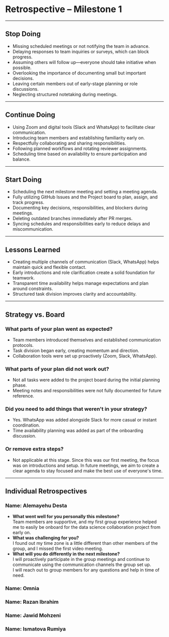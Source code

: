 <!-- This template is for inspiration. Feel free to change it however you like! -->

# Retrospective – Milestone 1

---

## Stop Doing

- Missing scheduled meetings or not notifying the team in advance.  
- Delaying responses to team inquiries or surveys, which can block progress.  
- Assuming others will follow up—everyone should take initiative when possible.  
- Overlooking the importance of documenting small but important decisions.  
- Leaving certain members out of early-stage planning or role discussions.  
- Neglecting structured notetaking during meetings.  

---

## Continue Doing

- Using Zoom and digital tools (Slack and WhatsApp) to facilitate clear communication.  
- Introducing team members and establishing familiarity early on.  
- Respectfully collaborating and sharing responsibilities.  
- Following planned workflows and rotating reviewer assignments.  
- Scheduling time based on availability to ensure participation and balance.  

---

## Start Doing

- Scheduling the next milestone meeting and setting a meeting agenda.  
- Fully utilizing GitHub Issues and the Project board to plan, assign, and track progress.  
- Documenting key decisions, responsibilities, and blockers during meetings.  
- Deleting outdated branches immediately after PR merges.  
- Syncing schedules and responsibilities early to reduce delays and miscommunication.  

---

## Lessons Learned

- Creating multiple channels of communication (Slack, WhatsApp) helps maintain quick and flexible contact.  
- Early introductions and role clarification create a solid foundation for teamwork.  
- Transparent time availability helps manage expectations and plan around constraints.  
- Structured task division improves clarity and accountability.  

---

## Strategy vs. Board

### What parts of your plan went as expected?

- Team members introduced themselves and established communication protocols.  
- Task division began early, creating momentum and direction.  
- Collaboration tools were set up proactively (Zoom, Slack, WhatsApp).  

### What parts of your plan did not work out?

- Not all tasks were added to the project board during the initial planning phase.  
- Meeting notes and responsibilities were not fully documented for future reference.  

### Did you need to add things that weren't in your strategy?

- Yes. WhatsApp was added alongside Slack for more casual or instant coordination.  
- Time availability planning was added as part of the onboarding discussion.  

### Or remove extra steps?

- Not applicable at this stage. Since this was our first meeting, the focus was on introductions and setup. In future meetings, we aim to create a clear agenda to stay focused and make the best use of everyone's time.  

---

## Individual Retrospectives

### Name: Alemayehu Desta

- **What went well for you personally this milestone?**  
  Team members are supportive, and my first group experience helped me to easily be onboard for the data science collaboration project from early on.  
- **What was challenging for you?**  
  I found out my time zone is a little different than other members of the group, and I missed the first video meeting.  
- **What will you do differently in the next milestone?**  
  I will proactively participate in the group meetings and continue to communicate using the communication channels the group set up.  
  I will reach out to group members for any questions and help in time of need.  

### Name: Omnia

### Name: Razan Ibrahim

### Name: Jawid Mohzeni

### Name: Ismatova Rumiya

<!-- Reflect on your contributions, challenges, and progress in this milestone -->
